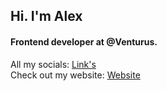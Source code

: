 <h2>Hi. I'm Alex</h2>
<h4>Frontend developer at @Venturus.</h4>
All my socials: <a target="_blank" href="https://linktr.ee/yuninho">Link's</a><br>
Check out my website: <a target="_blank" href="http://alexalves.me/website/">Website</a>





